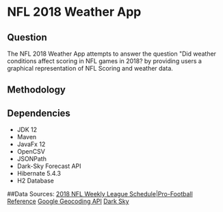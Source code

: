# NFL 2018 Weather App

## Question

The NFL 2018 Weather App attempts to answer the question "Did weather conditions affect scoring in NFL games in 2018? by
providing users a graphical representation of NFL Scoring and weather data.

## Methodology

## Dependencies
* JDK 12
* Maven
* JavaFx 12
* OpenCSV
* JSONPath
* Dark-Sky Forecast API
* Hibernate 5.4.3
* H2 Database


##Data Sources:
[2018 NFL Weekly League Schedule|Pro-Football Reference](https://www.pro-football-reference.com/years/2018/games.htm)
[Google Geocoding API](https://developers.google.com/maps/documentation/geocoding/start?utm_source=google&utm_medium=cpc&utm_campaign=FY18-Q2-global-demandgen-paidsearchonnetworkhouseads-cs-maps_contactsal_saf&utm_content=text-ad-none-none-DEV_c-CRE_315916117598-ADGP_Hybrid+%7C+AW+SEM+%7C+BKWS+~+Google+Maps+Geocoding+API-KWID_43700039136946117-kwd-300650646186-userloc_9014241&utm_term=KW_google%20geocoding%20api-ST_google+geocoding+api&gclid=CN2w8uHzv-MCFWGlZQodAO4Bww)
[Dark Sky](https://darksky.net/dev)
